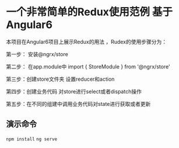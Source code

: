 # 一个非常简单的Redux使用范例 基于Angular6

本项目在Angular6项目上展示Redux的用法 ，Rudex的使用步骤分为：

第一步： 安装@ngrx/store 

第二步： 在app.module中 import { StoreModule } from '@ngrx/store' 

第三步：创建store文件夹 设置reducer和action

第四步：创建业务代码 对store进行select或者dispatch操作

第五步：在不同的组建中调用业务代码对state进行获取或者更新


## 演示命令
`npm install`
`ng serve` 


